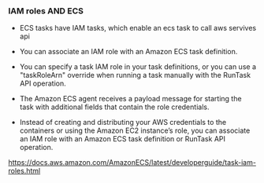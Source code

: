 ### IAM roles AND ECS

* ECS tasks have IAM tasks, which enable an ecs task to call aws servives api

* You can associate an IAM role with an Amazon ECS task definition.

* You can specify a task IAM role in your task definitions, or you can use a "taskRoleArn" override when running a task manually with the RunTask API operation. 

*  The Amazon ECS agent receives a payload message for starting the task with additional fields that contain the role credentials. 

*  Instead of creating and distributing your AWS credentials to the containers or using the Amazon EC2 instance’s role, you can associate an IAM role with an Amazon ECS task definition or RunTask API operation.


https://docs.aws.amazon.com/AmazonECS/latest/developerguide/task-iam-roles.html